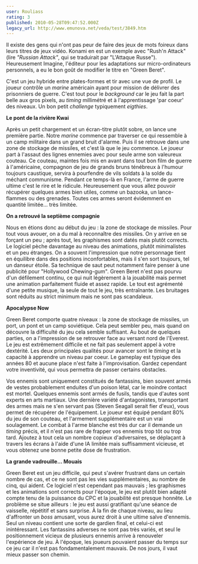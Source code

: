 ```yaml
---
user: Rouliass
rating: 3
published: 2010-05-28T09:47:52.000Z
legacy_url: http://www.emunova.net/veda/test/3849.htm
---
```

Il existe des gens qui n'ont pas peur de faire des jeux de mots foireux dans leurs titres de jeux vidéo. Konami en est un exemple avec "Rush'n Attack" (lire _"Russian Attack"_, qui se traduirait par "L'Attaque Russe"). Heureusement Imagine, l'éditeur pour les adaptations sur micro-ordinateurs personnels, a eu le bon goût de modifier le titre en "Green Beret".  

C'est un jeu hybride entre plates-formes et tir avec une vue de profil. Le joueur contrôle un _marine_ américain ayant pour mission de délivrer des prisonniers de guerre. C'est tout pour le _background_ car le jeu fait la part belle aux gros pixels, au _timing_ millimétré et à l'apprentissage 'par coeur' des niveaux. Un bon petit _challenge_ typiquement _eigthies_.  

  

**Le pont de la rivière Kwai**  

  

Après un petit chargement et un écran-titre plutôt sobre, on lance une première partie. Notre _marine_ commence par traverser ce qui ressemble à un camp militaire dans un grand bruit d'alarme. Puis il se retrouve dans une zone de stockage de missiles, et c'est là que le jeu commence. Le joueur part à l'assaut des lignes ennemies avec pour seule arme son valeureux couteau. Ce couteau, maintes fois mis en avant dans tout bon film de guerre à l'américaine, compagnon de jeu de grands bruns ténébreux à l'humour toujours caustique, servira à pourfendre de vils soldats à la solde du méchant communisme. Pendant ce temps-là en France, l'arme de guerre ultime c'est le rire et le ridicule. Heureusement que vous allez pouvoir récupérer quelques armes bien utiles, comme un bazooka, un lance-flammes ou des grenades. Toutes ces armes seront évidemment en quantité limitée... très limitée.  

  

**On a retrouvé la septième compagnie**  

  

Nous en étions donc au début du jeu : la zone de stockage de missiles. Pour tout vous avouer, on a du mal à reconnaître des missiles. On y arrive en se forçant un peu ; après tout, les graphismes sont datés mais plutôt corrects. Le logiciel pèche davantage au niveau des animations, plutôt minimalistes et un peu étranges. On a souvent l'impression que notre personnage tient en équilibre dans des positions inconfortables, mais il s'en sort toujours, tel un danseur étoile. Sa technique de saut peut notamment faire penser à une publicité pour "Hollywood Chewing-gum". Green Beret n'est pas pourvu d'un défilement continu, ce qui nuit légèrement à la jouabilité mais permet une animation parfaitement fluide et assez rapide. Le tout est agrémenté d'une petite musique, la seule de tout le jeu, très entraînante. Les bruitages sont réduits au strict minimum mais ne sont pas scandaleux.  

  

**Apocalypse Now**  

  

Green Beret comporte quatre niveaux : la zone de stockage de missiles, un port, un pont et un camp soviétique. Cela peut sembler peu, mais quand on découvre la difficulté du jeu cela semble suffisant. Au bout de quelques parties, on a l'impression de se retrouver face au versant nord de l'Everest. Le jeu est extrêmement difficile et ne fait pas seulement appel à votre dextérité. Les deux principales qualités pour avancer sont le _timing_ et la capacité à apprendre un niveau par coeur. Le gameplay est typique des années 80 et aucune place n'est faite à l'improvisation. Gardez cependant votre inventivité, qui vous permettra de passer certains obstacles.  

Vos ennemis sont uniquement constitués de fantassins, bien souvent armés de vestes probablement enduites d'un poison létal, car le moindre contact est mortel. Quelques ennemis sont armés de fusils, tandis que d'autes sont experts en arts martiaux. Une dernière variété d'antagonistes, transportant des armes mais ne s'en servant pas (Steven Seagall serait fier d'eux), vous permet de récupérer de l'équipement. Le joueur est équipé pendant 80% du jeu de son couteau, et l'armement supplémentaire est un vrai soulagement. Le combat à l'arme blanche est très dur car il demande un _timing_ précis, et il n'est pas rare de frapper vos ennemis trop tôt ou trop tard. Ajoutez à tout cela un nombre copieux d'adversaires, se déplaçant à travers les écrans à l'aide d'une IA limitée mais suffisamment vicieuse, et vous obtenez une bonne petite dose de frustration.  

  

**La grande vadrouille... Mouais**  

  

Green Beret est un jeu difficile, qui peut s'avérer frustrant dans un certain nombre de cas, et ce ne sont pas les vies supplémentaires, au nombre de cinq, qui aident. Ce logiciel n'est cependant pas mauvais ; les graphismes et les animations sont corrects pour l'époque, le jeu est plutôt bien adapté compte tenu de la puissance du CPC et la jouabilité est presque honnête. Le problème se situe ailleurs : le jeu est aussi gratifiant qu'une séance de vaisselle, répétitif et sans surprise. À la fin de chaque niveau, au lieu d'affronter un _boss_ amusant, vous aurez droit à une ultime salve d'ennemis. Seul un niveau contient une sorte de gardien final, et celui-ci est inintéressant. Les fantassins adverses ne sont pas très variés, et seul le positionnement vicieux de plusieurs ennemis arrive à renouveler l'expérience de jeu. À l'époque, les joueurs pouvaient passer du temps sur ce jeu car il n'est pas fondamentalement mauvais. De nos jours, il vaut mieux passer son chemin.